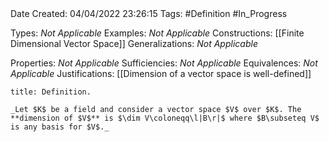 <br />
<br />

Date Created: 04/04/2022 23:26:15
Tags: #Definition #In_Progress

Types: _Not Applicable_
Examples: _Not Applicable_
Constructions: [[Finite Dimensional Vector Space]]
Generalizations: _Not Applicable_

Properties: _Not Applicable_
Sufficiencies: _Not Applicable_
Equivalences: _Not Applicable_
Justifications: [[Dimension of a vector space is well-defined]]

``` ad-Definition
title: Definition.

_Let $K$ be a field and consider a vector space $V$ over $K$. The **dimension of $V$** is $\dim V\coloneqq\l|B\r|$ where $B\subseteq V$ is any basis for $V$._

```
